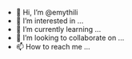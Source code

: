 - 👋 Hi, I’m @emythili
- 👀 I’m interested in ...
- 🌱 I’m currently learning ...
- 💞️ I’m looking to collaborate on ...
- 📫 How to reach me ...

<!---
emythili/emythili is a ✨ special ✨ repository because its `README.md` (this file) appears on your GitHub profile.
You can click the Preview link to take a look at your changes.
--->
